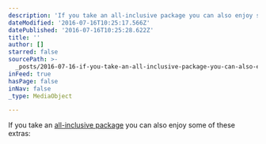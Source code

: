 ```yaml
---
description: 'If you take an all-inclusive package you can also enjoy some of these extras:'
dateModified: '2016-07-16T10:25:17.566Z'
datePublished: '2016-07-16T10:25:28.622Z'
title: ''
author: []
starred: false
sourcePath: >-
  _posts/2016-07-16-if-you-take-an-all-inclusive-package-you-can-also-enjoy-some.md
inFeed: true
hasPage: false
inNav: false
_type: MediaObject

---
```

If you take an [all-inclusive package][0] you can also enjoy some of these extras:

[0]: http://dancing-elephant.com/packages/ "Packages & Beds"